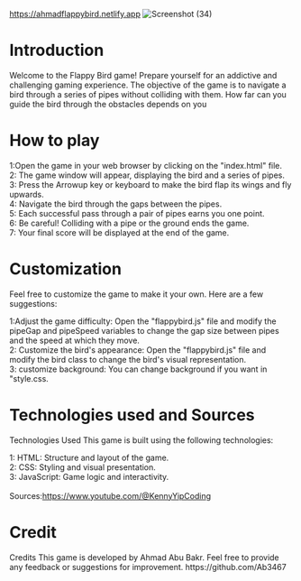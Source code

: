 https://ahmadflappybird.netlify.app
![Screenshot (34)](https://github.com/Ab3467/Website-development-2/assets/138695838/76afd462-f5d0-4b2f-8513-b6ec3391f70f)


# Introduction
<p>Welcome to the Flappy Bird game! Prepare yourself for an addictive and challenging gaming experience. The objective of the game is to navigate a bird through a series of pipes without colliding with them. How far can you guide the bird through the obstacles depends on you</p>

# How to play
<p>1:Open the game in your web browser by clicking on the "index.html" file.
<br>2: The game window will appear, displaying the bird and a series of pipes.
<br>3: Press the Arrowup key or keyboard to make the bird flap its wings and fly upwards.
<br>4: Navigate the bird through the gaps between the pipes.
<br>5: Each successful pass through a pair of pipes earns you one point.
<br>6: Be careful! Colliding with a pipe or the ground ends the game.
<br>7: Your final score will be displayed at the end of the game.

# Customization
<p>Feel free to customize the game to make it your own. Here are a few suggestions:

1:Adjust the game difficulty: Open the "flappybird.js" file and modify the pipeGap and pipeSpeed variables to change the gap size between pipes and the speed at which they move.
<br>2: Customize the bird's appearance: Open the "flappybird.js" file and modify the bird class to change the bird's visual representation.
<br>3: customize background: You can change background if you want in "style.css.</p>

# Technologies used and Sources
<p>Technologies Used
This game is built using the following technologies:

1: HTML: Structure and layout of the game.
<br>2: CSS: Styling and visual presentation.
<br>3: JavaScript: Game logic and interactivity.
<br>
<br>Sources:https://www.youtube.com/@KennyYipCoding
</p>

# Credit
<p>Credits This game is developed by Ahmad Abu Bakr. Feel free to provide any feedback or suggestions for improvement.
https://github.com/Ab3467</p>
